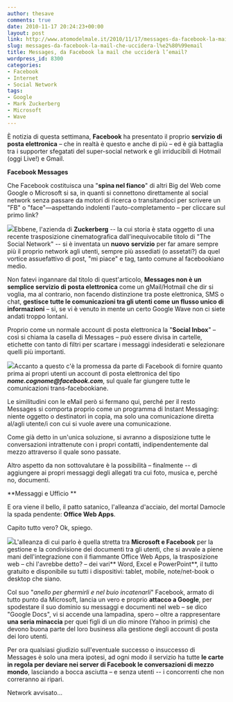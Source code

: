 ```yaml
---
author: thesave
comments: true
date: 2010-11-17 20:24:23+00:00
layout: post
link: http://www.atomodelmale.it/2010/11/17/messages-da-facebook-la-mail-che-uccidera-l%e2%80%99email/
slug: messages-da-facebook-la-mail-che-uccidera-l%e2%80%99email
title: Messages, da Facebook la mail che ucciderà l’email?
wordpress_id: 8300
categories:
- Facebook
- Internet
- Social Network
tags:
- Google
- Mark Zuckerberg
- Microsoft
- Wave
---
```


È notizia di questa settimana, **Facebook** ha presentato il proprio **servizio di posta elettronica** – che in realtà è questo e anche di più – ed è già battaglia tra i supporter sfegatati del super-social network e gli irriducibili di Hotmail (oggi Live!) e Gmail.

**Facebook Messages**

Che Facebook costituisca una "**spina nel fianco**" di altri Big del Web come Google o Microsoft si sa, in quanti si connettono direttamente al social network senza passare da motori di ricerca o transitandoci per scrivere un "FB" o "face"—aspettando indolenti l'auto-completamento – per cliccare sul primo link?

![](http://www.atomodelmale.it/wp-content/uploads/2010/11/111710_2224_MessagesdaF1.jpg)Ebbene, l'azienda di **Zuckerberg** -- la cui storia è stata oggetto di una recente trasposizione cinematografica dall'inequivocabile titolo di "The Social Network" -- si è inventata un **nuovo**
**servizio** per far amare sempre più il proprio network agli utenti, sempre più assediati (o assetati?) da quel vortice assuefattivo di post, "mi piace" e tag, tanto comune al facebookiano medio.

Non fatevi ingannare dal titolo di quest'articolo, **Messages non è un semplice servizio di posta elettronica** come un gMail/Hotmail che dir si voglia, ma al contrario, non facendo distinzione tra poste elettronica, SMS o chat, **gestisce tutte le comunicazioni tra gli utenti come un flusso unico di informazioni** – si, se vi è venuto in mente un certo Google Wave non ci siete andati troppo lontani.

Proprio come un normale account di posta elettronica la "**Social Inbox**" – così si chiama la casella di Messages – può essere divisa in cartelle, etichette con tanto di filtri per scartare i messaggi indesiderati e selezionare quelli più importanti.<!-- more -->

![](http://www.atomodelmale.it/wp-content/uploads/2010/11/111710_2224_MessagesdaF2.jpg)Accanto a questo c'è la promessa da parte di Facebook di fornire quanto prima ai propri utenti un account di posta elettronica del tipo **_nome.cognome@facebook.com_**, sul quale far giungere tutte le comunicazioni trans-facebookiane.

Le similitudini con le eMail però si fermano qui, perché per il resto Messages si comporta proprio come un programma di Instant Messaging: niente oggetto o destinatori in copia, ma solo una comunicazione diretta al/agli utente/i con cui si vuole avere una comunicazione.

Come già detto in un'unica soluzione, si avranno a disposizione tutte le conversazioni intrattenute con i propri contatti, indipendentemente dal mezzo attraverso il quale sono passate.

Altro aspetto da non sottovalutare è la possibilità – finalmente -- di aggiungere ai propri messaggi degli allegati tra cui foto, musica e, perché no, documenti.

**Messaggi e Ufficio
**

E ora viene il bello, il patto satanico, l'alleanza d'acciaio, del mortal Damocle la spada pendente: **Office Web Apps**.

Capito tutto vero? Ok, spiego.

![](http://www.atomodelmale.it/wp-content/uploads/2010/11/111710_2224_MessagesdaF4.jpg)L'alleanza di cui parlo è quella stretta tra **Microsoft e Facebook** per la gestione e la condivisione dei documenti tra gli utenti, che si avvale a piene mani dell'integrazione con il fiammante Office Web Apps, la trasposizione web – chi l'avrebbe detto? – dei vari** Word, Excel e PowerPoint**, il tutto gratuito e disponibile su tutti i dispositivi: tablet, mobile, note/net-book o desktop che siano.

Col suo "_anello per ghermirli e nel buio incatenarli_" Facebook, armato di tutto punto da Microsoft, lancia un vero e proprio **attacco a Google**, per spodestare il suo dominio su messaggi e documenti nel web – se dico "Google Docs", vi si accende una lampadina, spero – oltre a rappresentare **una seria minaccia** per quei figli di un dio minore (Yahoo in primis) che devono buona parte del loro business alla gestione degli account di posta dei loro utenti.

Per ora qualsiasi giudizio sull'eventuale successo o insuccesso di Messages è solo una mera ipotesi, ad ogni modo il servizio ha tutte **le carte in regola per deviare nei server di Facebook le conversazioni di mezzo mondo**, lasciando a bocca asciutta – e senza utenti -- i concorrenti che non correranno ai ripari.

Network avvisato…
